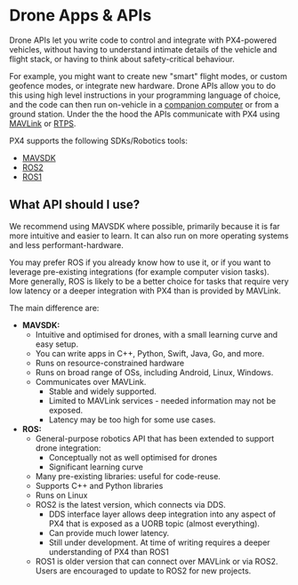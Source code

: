 # Drone Apps & APIs

Drone APIs let you write code to control and integrate with PX4-powered vehicles, without having to understand intimate details of the vehicle and flight stack, or having to think about safety-critical behaviour.

For example, you might want to create new "smart" flight modes, or custom geofence modes, or integrate new hardware. Drone APIs allow you to do this using high level instructions in your programming language of choice, and the code can then run on-vehicle in a [companion computer](../companion_computer/README.md) or from a ground station. Under the the hood the APIs communicate with PX4 using [MAVLink](../middleware/mavlink.md) or [RTPS](../middleware/micrortps.md).

PX4 supports the following SDKs/Robotics tools:
- [MAVSDK](https://mavsdk.mavlink.io/)
- [ROS2](../ros/README.md)
- [ROS1](../ros/README.md)

## What API should I use?

We recommend using MAVSDK where possible, primarily because it is far more intuitive and easier to learn. It can also run on more operating systems and less performant-hardware.

You may prefer ROS if you already know how to use it, or if you want to leverage pre-existing integrations (for example computer vision tasks). More generally, ROS is likely to be a better choice for tasks that require very low latency or a deeper integration with PX4 than is provided by MAVLink.

The main difference are:

- **MAVSDK:**
  - Intuitive and optimised for drones, with a small learning curve and easy setup.
  - You can write apps in C++, Python, Swift, Java, Go, and more.
  - Runs on resource-constrained hardware
  - Runs on broad range of OSs, including Android, Linux, Windows.
  - Communicates over MAVLink.
    - Stable and widely supported.
    - Limited to MAVLink services - needed information may not be exposed.
    - Latency may be too high for some use cases.
- **ROS:**
  - General-purpose robotics API that has been extended to support drone integration:
    - Conceptually not as well optimised for drones
    - Significant learning curve
  - Many pre-existing libraries: useful for code-reuse.
  - Supports C++ and Python libraries
  - Runs on Linux
  - ROS2 is the latest version, which connects via DDS.
    - DDS interface layer allows deep integration into any aspect of PX4 that is exposed as a UORB topic (almost everything).
    - Can provide much lower latency.
    - Still under development. At time of writing requires a deeper understanding of PX4 than ROS1
  - ROS1 is older version that can connect over MAVLink or via ROS2. Users are encouraged to update to ROS2 for new projects.

